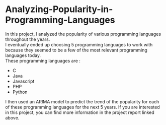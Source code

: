 # Analyzing-Popularity-in-Programming-Languages

In this project, I analyzed the popularity of various programming languages throughout the years. \
I eventually ended up choosing 5 programming languages to work with because they seemed to be a few of the most relevant programming languages today.\
These programming languages are :
- C
- Java
- Javascript
- PHP
- Python

I then used an ARIMA model to predict the trend of the popularity for each of these programming languages for the next 5 years.
If you are interested in this project, you can find more information in the project report linked above.

